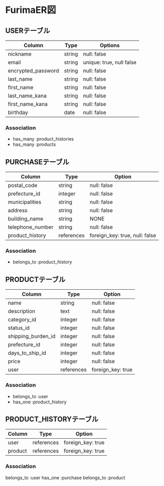 # FurimaER図

## USERテーブル
  
| Column                | Type           | Options                  |
|---------------------- | -------------- | ------------------------ |
| nickname              | string         | null: false              |
| email                 | string         | unique: true, null false |
| encrypted_password    | string         | null: false              |
| last_name             | string         | null: false              |
| first_name            | string         | null: false              |
| last_name_kana        | string         | null: false              |
| first_name_kana       | string         | null: false              |
| birthday              | date           | null: false              |

### Association
- has_many :product_histories
- has_many :products

## PURCHASEテーブル

| Column           | Type       | Option                          |
| ---------------- | ---------- | ------------------------------- |
| postal_code      | string     | null: false                     |
| prefecture_id   | integer    | null: false                     |
| municipalities   | string     | null: false                     |
| address          | string     | null: false                     |
| building_name    | string     | NONE                            |
| telephone_number | string     | null: false                     |
| product_history  | references | foreign_key: true, null: false  |

### Association
- belongs_to :product_history


## PRODUCTテーブル

| Column             | Type                | Option            |
| ------------------ | ------------------- | ----------------- |
| name               | string              | null: false       |
| description        | text                | null: false       |
| category_id        | integer             | null: false       |
| status_id          | integer             | null: false       |
| shipping_burden_id | integer             | null: false       |
| prefecture_id     | integer             | null: false       |
| days_to_ship_id    | integer             | null: false       |
| price              | integer             | null: false       |
| user               | references          | foreign_key: true |

### Association
- belongs_to :user
- has_one :product_history

## PRODUCT_HISTORYテーブル

| Column              | Type       | Option                |
| ------------------- | ---------- | --------------------- |
| user                | references | foreign_key: true     |
| product             | references | foreign_key: true     |

### Association
belongs_to :user
has_one :purchase
belongs_to :product